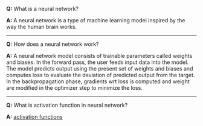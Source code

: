 **Q:** What is a neural network?

**A:** A neural network is a type of machine learning model inspired by the way the human brain works.

---
**Q:** How does a neural network work?

**A:** A neural network model consists of trainable parameters called weights and biases. In the forward pass, the user feeds input data into the model. The model predicts output using the present set of weights and biases and computes loss to evaluate the deviation of predicted output from the target. In the backpropagation phase, gradients wrt loss is computed and weight are modified in the optimizer step to minimize the loss.

---

**Q:** What is activation function in neural network?

**A:** [activation functions](/dl/activations.md)
